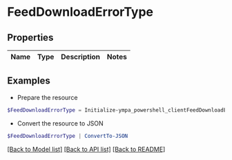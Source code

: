 # FeedDownloadErrorType
## Properties

Name | Type | Description | Notes
------------ | ------------- | ------------- | -------------

## Examples

- Prepare the resource
```powershell
$FeedDownloadErrorType = Initialize-ympa_powershell_clientFeedDownloadErrorType 
```

- Convert the resource to JSON
```powershell
$FeedDownloadErrorType | ConvertTo-JSON
```

[[Back to Model list]](../README.md#documentation-for-models) [[Back to API list]](../README.md#documentation-for-api-endpoints) [[Back to README]](../README.md)

